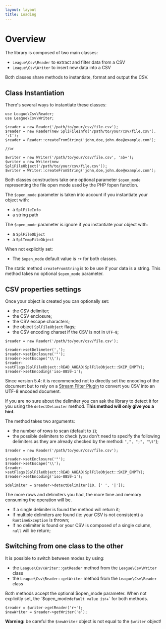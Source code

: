 ```yaml
---
layout: layout
title: Loading
---
```


# Overview

The library is composed of two main classes:

* `League\Csv\Reader` to extract and filter data from a CSV
* `League\Csv\Writer` to insert new data into a CSV

Both classes share methods to instantiate, format and output the CSV.

## Class Instantiation

There's several ways to instantiate these classes:

~~~.language-php
use League\Csv\Reader;
use League\Csv\Writer;

$reader = new Reader('/path/to/your/csv/file.csv');
$reader = new Reader(new SpliFileInfo('/path/to/your/csv/file.csv'), 'rt');
$reader = Reader::createFromString('john,doe,john.doe@example.com');

//or 

$writer = new Writer('/path/to/your/csv/file.csv', 'ab+');
$writer = new Writer(new SpliFileObject('/path/to/your/csv/file.csv'));
$writer = Writer::createFromString('john,doe,john.doe@example.com');
~~~

Both classes constructors take one optional parameter `$open_mode` representing
the file open mode used by the PHP fopen function.

The `$open_mode` parameter is taken into account if you instantiate your object with:

* a `SplFileInfo`
* a string path

The `$open_mode` parameter is ignore if you instantiate your object with:

* a `SplFileObject`
* a `SplTempFileObject`

When not explicitly set:

* The `$open_mode` default value is `r+` for both classes.

The static method `createFromString` is to be use if your data is a string. This
method takes no optional `$open_mode` parameter.

## CSV properties settings

Once your object is created you can optionally set:

* the CSV delimiter;
* the CSV enclosure;
* the CSV escape characters;
* the object `SplFileObject` flags;
* the CSV encoding charset if the CSV is not in `UTF-8`;

~~~.language-php
$reader = new Reader('/path/to/your/csv/file.csv');

$reader->setDelimeter(',');
$reader->setEnclosure('"');
$reader->setEscape('\\');
$reader->setFlags(SplFileObject::READ_AHEAD|SplFileObject::SKIP_EMPTY);
$reader->setEncoding('iso-8859-1');
~~~

<p class="message-info">Since version 5.4: it is recommended not to directly set the encoding of the document but to rely on a <a href="/filtering/">Stream Filter Plugin</a> to convert you CSV into an UTF-8 encoded document.</p>


If you are no sure about the delimiter you can ask the library to detect it for you using the `detectDelimiter` method. **This method will only give you a hint**. 

The method takes two arguments:

* the number of rows to scan (default to `1`);
* the possible delimiters to check (you don't need to specify the following delimiters as they are already checked by the method: `",", ";", "\t"`);

~~~.language-php
$reader = new Reader('/path/to/your/csv/file.csv');

$reader->setEnclosure('"');
$reader->setEscape('\\');
$reader->setFlags(SplFileObject::READ_AHEAD|SplFileObject::SKIP_EMPTY);
$reader->setEncoding('iso-8859-1');

$delimiter = $reader->detectDelimiter(10, [' ', '|']);
~~~

The more rows and delimiters you had, the more time and memory consuming the operation will be.

* If a single delimiter is found the method will return it;
* If multiple delimiters are found (ie: your CSV is not consistent) a `RuntimeException` is thrown;
* If no delimiter is found or your CSV is composed of a single column, `null` will be return;


## Switching from one class to the other

It is possible to switch between modes by using:

* the `League\Csv\Writer::getReader` method from the `League\Csv\Writer` class
* the `League\Csv\Reader::getWriter` method from the `League\Csv\Reader` class 

Both methods accept the optional $open_mode parameter. When not explicitly set, the `$open_mode` default value is `r+` for both methods.

~~~.language-php
$reader = $writer->getReader('r+');
$newWriter = $reader->getWriter('a'); 
~~~

<p class="message-warning"><strong>Warning:</strong> be careful the <code>$newWriter</code>
object is not equal to the <code>$writer</code> object!</p>